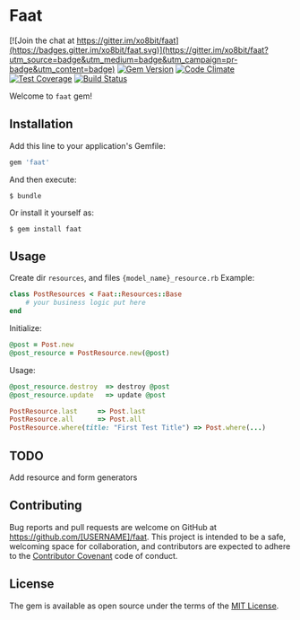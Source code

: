 # Faat

[![Join the chat at https://gitter.im/xo8bit/faat](https://badges.gitter.im/xo8bit/faat.svg)](https://gitter.im/xo8bit/faat?utm_source=badge&utm_medium=badge&utm_campaign=pr-badge&utm_content=badge) [![Gem Version](https://badge.fury.io/rb/faat.svg)](https://badge.fury.io/rb/faat) [![Code Climate](https://codeclimate.com/repos/5683d90ecbc0bf2f17002347/badges/275483f4f40ccd7c48af/gpa.svg)](https://codeclimate.com/repos/5683d90ecbc0bf2f17002347/feed) [![Test Coverage](https://codeclimate.com/repos/5683d90ecbc0bf2f17002347/badges/275483f4f40ccd7c48af/coverage.svg)](https://codeclimate.com/repos/5683d90ecbc0bf2f17002347/coverage) [![Build Status](https://travis-ci.org/xo8bit/faat.svg?branch=develop)](https://travis-ci.org/xo8bit/faat) 

Welcome to `faat` gem!

## Installation

Add this line to your application's Gemfile:

```ruby
gem 'faat'
```

And then execute:

    $ bundle

Or install it yourself as:

    $ gem install faat

## Usage

Create dir ```resources```, and files ```{model_name}_resource.rb```
Example:
```ruby
class PostResources < Faat::Resources::Base
    # your business logic put here
end
```

Initialize:
```ruby
@post = Post.new
@post_resource = PostResource.new(@post)
```

Usage:
```ruby
@post_resource.destroy  => destroy @post
@post_resource.update   => update @post

PostResource.last     => Post.last
PostResource.all      => Post.all
PostResource.where(title: "First Test Title") => Post.where(...)
```

## TODO

Add resource and form generators


## Contributing

Bug reports and pull requests are welcome on GitHub at https://github.com/[USERNAME]/faat. This project is intended to be a safe, welcoming space for collaboration, and contributors are expected to adhere to the [Contributor Covenant](http://contributor-covenant.org) code of conduct.


## License

The gem is available as open source under the terms of the [MIT License](http://opensource.org/licenses/MIT).

